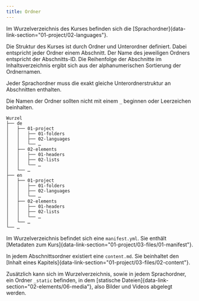 ```yaml
---
title: Ordner
---
```


Im Wurzelverzeichnis des Kurses befinden sich die
[Sprachordner]{data-link-section="01-project/02-languages"}.

Die Struktur des Kurses ist durch Ordner und Unterordner definiert.
Dabei entspricht jeder Ordner einem Abschnitt. Der Name des jeweiligen Ordners
entspricht der Abschnitts-ID. Die Reihenfolge der Abschnitte im
Inhaltsverzeichnis ergibt sich aus der alphanumerischen Sortierung der
Ordnernamen.

Jeder Sprachordner muss die exakt gleiche Unterordnerstruktur an Abschnitten
enthalten.

Die Namen der Ordner sollten nicht mit einem `_` beginnen oder Leerzeichen
beinhalten.

```
Wurzel
├── de
│   ├── 01-project
│   │   ├── 01-folders
│   │   ├── 02-languages
│   │   └── …
│   ├── 02-elements
│   │   ├── 01-headers
│   │   ├── 02-lists
│   │   └── …
│   └── …
├── en
│   ├── 01-project
│   │   ├── 01-folders
│   │   ├── 02-languages
│   │   └── …
│   ├── 02-elements
│   │   ├── 01-headers
│   │   ├── 02-lists
│   │   └── …
│   └── …
└── …
```

Im Wurzelverzeichnis befindet sich eine `manifest.yml`. Sie enthält
[Metadaten zum Kurs]{data-link-section="01-project/03-files/01-manifest"}.

In jedem Abschnittsordner existiert eine `content.md`. Sie beinhaltet den
[Inhalt eines Kapitels]{data-link-section="01-project/03-files/02-content"}.

Zusätzlich kann sich im Wurzelverzeichnis, sowie in jedem Sprachordner, ein
Ordner `_static` befinden, in dem
[statische Dateien]{data-link-section="02-elements/06-media"}, also Bilder
und Videos abgelegt werden.
